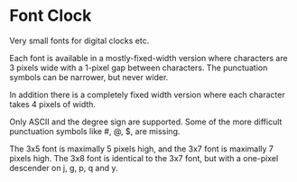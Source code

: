 # Font Clock

Very small fonts for digital clocks etc.

Each font is available in a mostly-fixed-width version where
characters are 3 pixels wide with a 1-pixel gap between
characters.  The punctuation symbols can be narrower, but
never wider.

In addition there is a completely fixed width version where
each character takes 4 pixels of width.

Only ASCII and the degree sign are supported.  Some of the
more difficult punctuation symbols like #, @, $, are missing.

The 3x5 font is maximally 5 pixels high, and the 3x7 font
is maximally 7 pixels high.  The 3x8 font is identical to
the 3x7 font, but with a one-pixel descender on j, g, p, q
and y.
